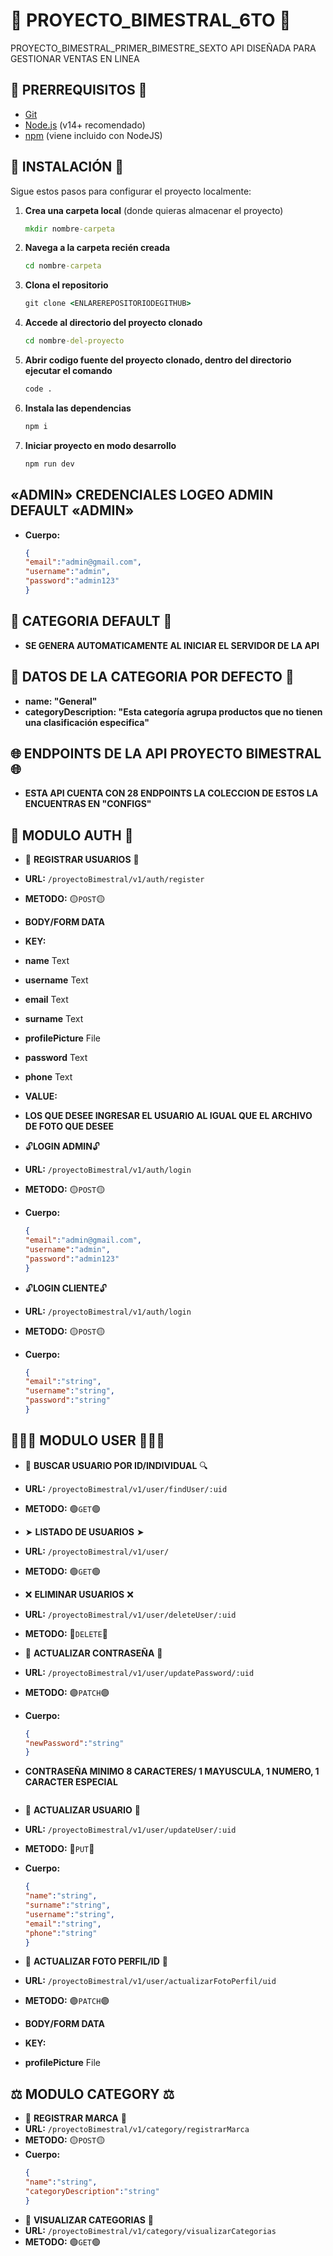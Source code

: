 # 🎯 PROYECTO_BIMESTRAL_6TO 🎯
PROYECTO_BIMESTRAL_PRIMER_BIMESTRE_SEXTO API DISEÑADA PARA GESTIONAR VENTAS EN LINEA

## 🚀 PRERREQUISITOS 🚀

- [Git](https://git-scm.com/)
- [Node.js](https://nodejs.org/) (v14+ recomendado)
- [npm](https://www.npmjs.com/) (viene incluido con NodeJS)

## 🔧 INSTALACIÓN 🔧

Sigue estos pasos para configurar el proyecto localmente:

1. **Crea una carpeta local** (donde quieras almacenar el proyecto)
   ```cmd
   mkdir nombre-carpeta  
2. **Navega a la carpeta recién creada**
    ```cmd
   cd nombre-carpeta
3. **Clona el repositorio**
    ```cmd
   git clone <ENLAREREPOSITORIODEGITHUB>
4. **Accede al directorio del proyecto clonado**
   ```cmd
   cd nombre-del-proyecto
5. **Abrir codigo fuente del proyecto clonado, dentro del directorio ejecutar el comando**
   ```cmd
   code .
6. **Instala las dependencias**
    ```cmd
   npm i
7. **Iniciar proyecto en modo desarrollo**
    ```cmd
    npm run dev

## «ADMIN» CREDENCIALES LOGEO ADMIN DEFAULT «ADMIN»
 - **Cuerpo:**
    ```json
    {
    "email":"admin@gmail.com",
    "username":"admin",
    "password":"admin123"
    }
    ```

## 📍 CATEGORIA DEFAULT 📍
- **SE GENERA AUTOMATICAMENTE AL INICIAR EL SERVIDOR DE LA API**
## 📍 DATOS DE LA CATEGORIA POR DEFECTO 📍
- **name: "General"**
- **categoryDescription: "Esta categoría agrupa productos que no tienen una clasificación especifica"**

## 🌐 ENDPOINTS DE LA API PROYECTO BIMESTRAL 🌐
- **ESTA API CUENTA CON 28 ENDPOINTS LA COLECCION DE ESTOS LA ENCUENTRAS EN "CONFIGS"**
## 🔐 MODULO AUTH 🔐
- 📝 **REGISTRAR USUARIOS** 📝
- **URL:** `/proyectoBimestral/v1/auth/register`
- **METODO:** 🟡`POST`🟡
- **BODY/FORM DATA**
- **KEY:**
- **name** Text
- **username** Text
- **email** Text
- **surname** Text
- **profilePicture** File
- **password** Text
- **phone** Text
- **VALUE:**
- **LOS QUE DESEE INGRESAR EL USUARIO AL IGUAL QUE EL ARCHIVO DE FOTO QUE DESEE**

- 🔓**LOGIN ADMIN**🔓
- **URL:** `/proyectoBimestral/v1/auth/login`
- **METODO:** 🟡`POST`🟡
- **Cuerpo:**
    ```json
    {
    "email":"admin@gmail.com",
    "username":"admin",
    "password":"admin123"
    }
    ```
    
- 🔓**LOGIN CLIENTE**🔓
- **URL:** `/proyectoBimestral/v1/auth/login`
- **METODO:** 🟡`POST`🟡
- **Cuerpo:**
    ```json
    {
    "email":"string",
    "username":"string",
    "password":"string"
    }
    ```
    
## 🙍🏻‍♂️ MODULO USER 🙍🏻‍♂️
- 🔎 **BUSCAR USUARIO POR ID/INDIVIDUAL** 🔍
- **URL:** `/proyectoBimestral/v1/user/findUser/:uid`
- **METODO:** 🟢`GET`🟢

- ➤ **LISTADO DE USUARIOS** ➤
- **URL:** `/proyectoBimestral/v1/user/`
- **METODO:** 🟢`GET`🟢

- ❌ **ELIMINAR USUARIOS** ❌
- **URL:** `/proyectoBimestral/v1/user/deleteUser/:uid`
- **METODO:** 🔴`DELETE`🔴

- 🔄 **ACTUALIZAR CONTRASEÑA** 🔄
- **URL:** `/proyectoBimestral/v1/user/updatePassword/:uid`
- **METODO:** 🟣`PATCH`🟣
- **Cuerpo:**
    ```json
    {
    "newPassword":"string" 
    }
- **CONTRASEÑA MINIMO 8 CARACTERES/ 1 MAYUSCULA, 1 NUMERO, 1 CARACTER ESPECIAL**
    ```

- 🔄 **ACTUALIZAR USUARIO** 🔄
- **URL:** `/proyectoBimestral/v1/user/updateUser/:uid`
- **METODO:** 🔵`PUT`🔵
- **Cuerpo:**
    ```json
    {
    "name":"string",
    "surname":"string",
    "username":"string",
    "email":"string",
    "phone":"string"
    }
    ```

- 🔄 **ACTUALIZAR FOTO PERFIL/ID** 🔄
- **URL:** `/proyectoBimestral/v1/user/actualizarFotoPerfil/uid`
- **METODO:** 🟣`PATCH`🟣
- **BODY/FORM DATA**
- **KEY:**
- **profilePicture** File

## ⚖ MODULO CATEGORY ⚖
- 📑 **REGISTRAR MARCA** 📑
- **URL:** `/proyectoBimestral/v1/category/registrarMarca`
- **METODO:** 🟡`POST`🟡
- **Cuerpo:**
    ```json
    {
    "name":"string",
    "categoryDescription":"string"
    }
    ```
- 👀 **VISUALIZAR CATEGORIAS** 👀
- **URL:** `/proyectoBimestral/v1/category/visualizarCategorias`
- **METODO:** 🟢`GET`🟢
